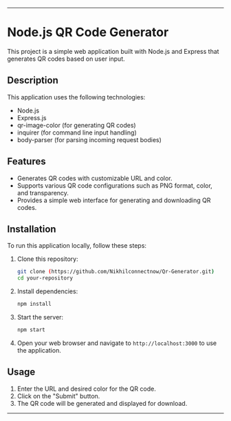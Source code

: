 
---

# Node.js QR Code Generator

This project is a simple web application built with Node.js and Express that generates QR codes based on user input.

## Description

This application uses the following technologies:
- Node.js
- Express.js
- qr-image-color (for generating QR codes)
- inquirer (for command line input handling)
- body-parser (for parsing incoming request bodies)

## Features

- Generates QR codes with customizable URL and color.
- Supports various QR code configurations such as PNG format, color, and transparency.
- Provides a simple web interface for generating and downloading QR codes.

## Installation

To run this application locally, follow these steps:

1. Clone this repository:
   ```bash
   git clone (https://github.com/Nikhilconnectnow/Qr-Generator.git)
   cd your-repository
   ```

2. Install dependencies:
   ```bash
   npm install
   ```

3. Start the server:
   ```bash
   npm start
   ```

4. Open your web browser and navigate to `http://localhost:3000` to use the application.

## Usage

1. Enter the URL and desired color for the QR code.
2. Click on the "Submit" button.
3. The QR code will be generated and displayed for download.



---

